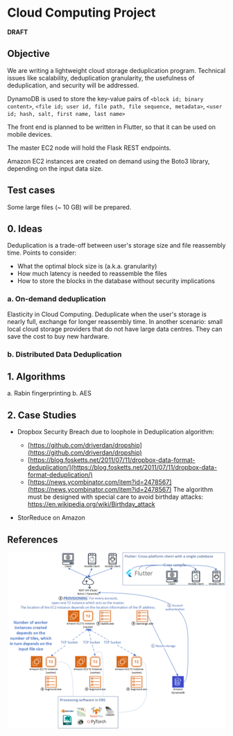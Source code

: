# Cloud Computing Project
**DRAFT**

<!--## Group members-->

## Objective
We are writing a lightweight cloud storage deduplication program. Technical issues like scalability, deduplication granularity, the usefulness of deduplication, and security will be addressed.

DynamoDB is used to store the key-value pairs of `<block id; binary content>`, `<file id; user id, file path, file sequence, metadata>`, `<user id; hash, salt, first name, last name>`

The front end is planned to be written in Flutter, so that it can be used on mobile devices.

The master EC2 node will hold the Flask REST endpoints.

Amazon EC2 instances are created on demand using the Boto3 library, depending on the input data size.

## Test cases

Some large files (~ 10 GB) will be prepared.

## 0. Ideas
Deduplication is a trade-off between user's storage size and file reassembly time.
Points to consider:
* What the optimal block size is (a.k.a. granularity)
* How much latency is needed to reassemble the files
* How to store the blocks in the database without security implications
### a. On-demand deduplication
Elasticity in Cloud Computing. Deduplicate when the user's storage is nearly full, exchange for longer reassembly time. In another scenario: small local cloud storage providers that do not have large data centres. They can save the cost to buy new hardware.
### b. Distributed Data Deduplication

## 1. Algorithms
a. Rabin fingerprinting
b. AES

## 2. Case Studies
* Dropbox Security Breach due to loophole in Deduplication algorithm:

  - [https://github.com/driverdan/dropship](https://github.com/driverdan/dropship)
  - [https://blog.fosketts.net/2011/07/11/dropbox-data-format-deduplication/](https://blog.fosketts.net/2011/07/11/dropbox-data-format-deduplication/)
  - [https://news.ycombinator.com/item?id=2478567](https://news.ycombinator.com/item?id=2478567)
The algorithm must be designed with special care to avoid birthday attacks:
https://en.wikipedia.org/wiki/Birthday_attack

* StorReduce on Amazon

## References

<!-- Grid computing: needs to stop other instances once the solution is found. -->

![project_pipeline.png](_paper_reviews/project_pipeline.png)
